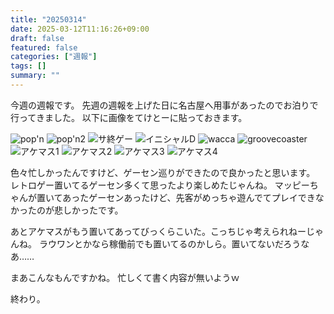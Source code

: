 ```yaml
---
title: "20250314"
date: 2025-03-12T11:16:26+09:00
draft: false
featured: false
categories: ["週報"]
tags: []
summary: ""
---
```

今週の週報です。
先週の週報を上げた日に名古屋へ用事があったのでお泊りで行ってきました。
以下に画像をてけとーに貼っておきます。

![pop'n](PXL_20250309_051114493.jpg)
![pop'n2](PXL_20250309_081659252.jpg)
![サ終ゲー](PXL_20250309_051901792.jpg)
![イニシャルD](PXL_20250309_071924311.jpg)
![wacca](PXL_20250309_095844142.jpg)
![groovecoaster](PXL_20250309_100111030.jpg)
![アケマス1](PXL_20250309_073839910.jpg)
![アケマス2](PXL_20250309_095921548.jpg)
![アケマス3](PXL_20250309_095930801.jpg)
![アケマス4](PXL_20250309_095937570.jpg)

色々忙しかったんですけど、ゲーセン巡りができたので良かったと思います。
レトロゲー置いてるゲーセン多くて思ったより楽しめたじゃんね。
マッピーちゃんが置いてあったゲーセンあったけど、先客がめっちゃ遊んでてプレイできなかったのが悲しかったです。

あとアケマスがもう置いてあってびっくらこいた。こっちじゃ考えられねーじゃんね。
ラウワンとかなら稼働前でも置いてるのかしら。置いてないだろうなあ……

まあこんなもんですかね。
忙しくて書く内容が無いようｗ

終わり。
